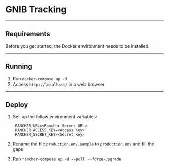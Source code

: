 # GNIB Tracking

----
## Requirements

Before you get started, the Docker environment needs to be installed

----
## Running

1. Run `docker-compose up -d`
2. Access `http://localhost/` in a web browser

----
## Deploy

1. Set-up the follow environment variables:
	
		RANCHER_URL=<Rancher Server URL>
		RANCHER_ACCESS_KEY=<Access Key>
		RANCHER_SECRET_KEY=<Secret Key>

2. Rename the file `production.env.sample` to `production.env` and fill the gaps
3. Run `rancher-compose up -d --pull --force-upgrade`